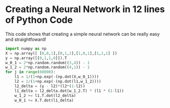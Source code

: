 # Creating a Neural Network in 12 lines of Python Code
This code shows that creating a simple neural network can be really easy and straightfoward!

```python
import numpy as np
X = np.array([ [0,0,1],[0,1,1],[1,0,1],[1,1,1] ])
y = np.array([[0,1,1,0]]).T
w_0_1 = 2*np.random.random((3,4)) - 1
w_1_2 = 2*np.random.random((4,1)) - 1
for j in range(60000):
    l1 = 1/(1+np.exp(-(np.dot(X,w_0_1))))
    l2 = 1/(1+np.exp(-(np.dot(l1,w_1_2))))
    l2_delta = (y - l2)*(l2*(1-l2))
    l1_delta = l2_delta.dot(w_1_2.T) * (l1 * (1-l1))
    w_1_2 += l1.T.dot(l2_delta)
    w_0_1 += X.T.dot(l1_delta)
```
